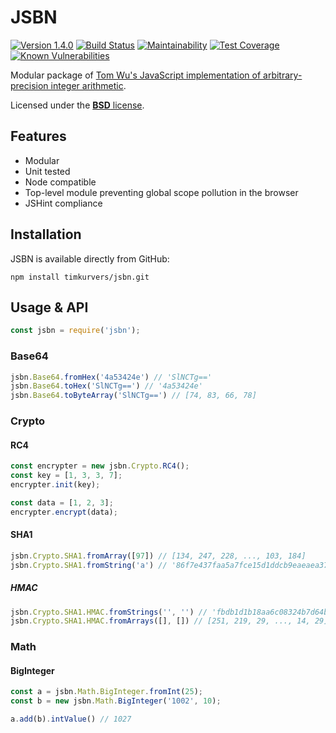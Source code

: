 # JSBN

[![Version 1.4.0](https://img.shields.io/badge/version-1.4.0-blue.svg?style=flat)](https://github.com/timkurvers/jsbn/tree/v1.4.0)
[![Build Status](https://img.shields.io/travis/timkurvers/jsbn.svg?style=flat)](https://travis-ci.org/timkurvers/jsbn)
[![Maintainability](https://img.shields.io/codeclimate/maintainability/timkurvers/jsbn.svg)](https://codeclimate.com/github/timkurvers/jsbn)
[![Test Coverage](https://img.shields.io/codeclimate/coverage/timkurvers/jsbn.svg)](https://codeclimate.com/github/timkurvers/jsbn)
[![Known Vulnerabilities](https://snyk.io/test/github/timkurvers/jsbn/badge.svg)](https://snyk.io/test/github/timkurvers/jsbn)

Modular package of [Tom Wu's JavaScript implementation of arbitrary-precision integer arithmetic](http://www-cs-students.stanford.edu/~tjw/jsbn/).

Licensed under the [**BSD** license](LICENSE.md).

## Features

* Modular
* Unit tested
* Node compatible
* Top-level module preventing global scope pollution in the browser
* JSHint compliance

## Installation

JSBN is available directly from GitHub:

```shell
npm install timkurvers/jsbn.git
```

## Usage & API

```javascript
const jsbn = require('jsbn');
```

### Base64

```javascript
jsbn.Base64.fromHex('4a53424e') // 'SlNCTg=='
jsbn.Base64.toHex('SlNCTg==') // '4a53424e'
jsbn.Base64.toByteArray('SlNCTg==') // [74, 83, 66, 78]
```

### Crypto

#### RC4

```javascript
const encrypter = new jsbn.Crypto.RC4();
const key = [1, 3, 3, 7];
encrypter.init(key);

const data = [1, 2, 3];
encrypter.encrypt(data);
```

#### SHA1

```javascript
jsbn.Crypto.SHA1.fromArray([97]) // [134, 247, 228, ..., 103, 184]
jsbn.Crypto.SHA1.fromString('a') // '86f7e437faa5a7fce15d1ddcb9eaeaea377667b8'
```

##### HMAC

```javascript
jsbn.Crypto.SHA1.HMAC.fromStrings('', '') // 'fbdb1d1b18aa6c08324b7d64b71fb76370690e1d'
jsbn.Crypto.SHA1.HMAC.fromArrays([], []) // [251, 219, 29, ..., 14, 29]
```

### Math

#### BigInteger

```javascript
const a = jsbn.Math.BigInteger.fromInt(25);
const b = new jsbn.Math.BigInteger('1002', 10);

a.add(b).intValue() // 1027
```
